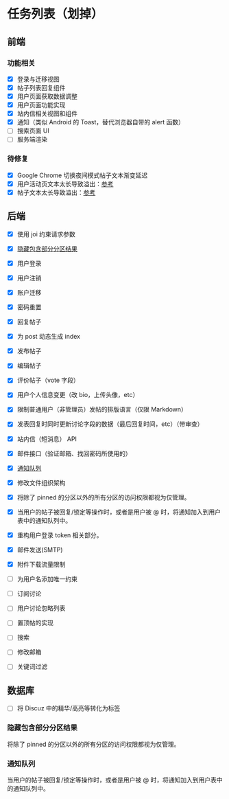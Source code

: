 # 任务列表（划掉）

## 前端

### 功能相关

- [X] 登录与迁移视图
- [X] 帖子列表回复组件
- [X] 用户页面获取数据调整
- [X] 用户页面功能实现
- [X] 站内信相关视图和组件
- [X] 通知（类似 Android 的 Toast，替代浏览器自带的 alert 函数）
- [ ] 搜索页面 UI
- [ ] 服务端渲染

### 待修复

- [X] Google Chrome 切换夜间模式帖子文本渐变延迟
- [X] 用户活动页文本太长导致溢出：[参考](https://seraintalk.ntzyz.io/m/59423df4ed4418798378ec20)
- [X] 帖子文本太长导致溢出：[参考](https://seraintalk.ntzyz.io/d/59423e06ed44187983799a3e)

## 后端

- [x] 使用 joi 约束请求参数
- [x] [隐藏包含部分分区结果](#隐藏包含部分分区结果)
- [x] 用户登录
- [x] 用户注销
- [X] 账户迁移
- [x] 密码重置
- [x] 回复帖子
- [x] 为 post 动态生成 index
- [x] 发布帖子
- [x] 编辑帖子
- [x] 评价帖子（vote 字段）
- [x] 用户个人信息变更（改 bio，上传头像，etc）
- [x] 限制普通用户（非管理员）发帖的排版语言（仅限 Markdown）
- [X] 发表回复时同时更新讨论字段的数据（最后回复时间，etc）（带审查）
- [x] 站内信（短消息） API
- [X] 邮件接口（验证邮箱、找回密码所使用的）
- [x] [通知队列](#通知队列)
- [x] 修改文件组织架构
- [x] 将除了 pinned 的分区以外的所有分区的访问权限都视为仅管理。
- [x] 当用户的帖子被回复/锁定等操作时，或者是用户被 @ 时，将通知加入到用户表中的通知队列中。
- [x] 重构用户登录 token 相关部分。
- [x] 邮件发送(SMTP)
- [x] 附件下载流量限制
- [ ] 为用户名添加唯一约束
- [ ] 订阅讨论
- [ ] 用户讨论忽略列表
- [ ] 置顶帖的实现
- [ ] 搜索
- [ ] 修改邮箱
- [ ] 关键词过滤


## 数据库
- [ ] 将 Discuz 中的精华/高亮等转化为标签 

### 隐藏包含部分分区结果

将除了 pinned 的分区以外的所有分区的访问权限都视为仅管理。

### 通知队列

当用户的帖子被回复/锁定等操作时，或者是用户被 @ 时，将通知加入到用户表中的通知队列中。

